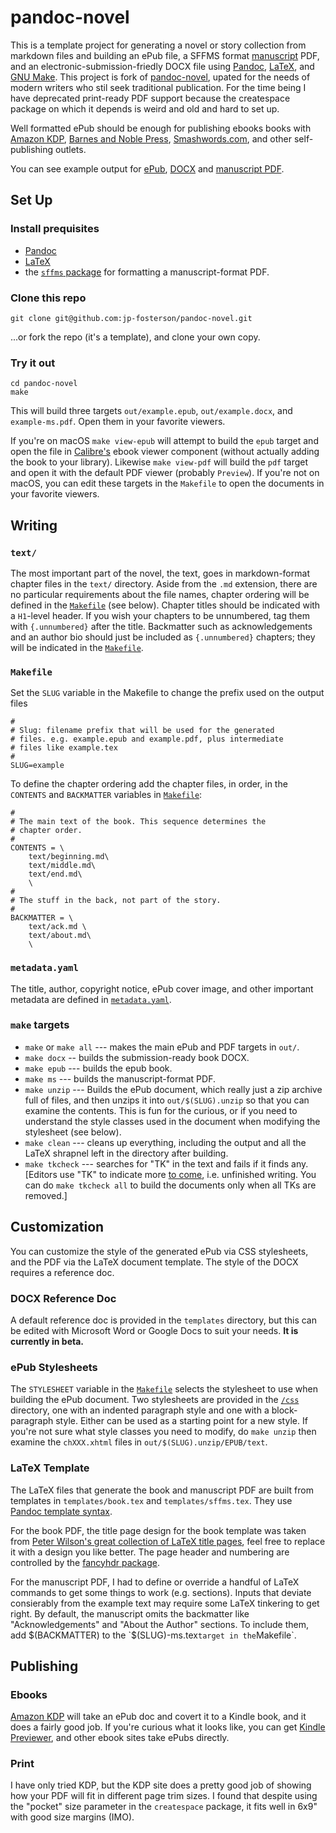 pandoc-novel
=============

This is a template project for generating a novel or story collection from markdown files and building an ePub file, a SFFMS format [manuscript](http://www.sfwa.org/wp-content/uploads/2009/06/Mssprep.pdf) PDF, and an electronic-submission-friedly DOCX file using [Pandoc](https://pandoc.org), [LaTeX](https://www.latex-project.org/get/), and [GNU Make](https://www.gnu.org/software/make/).   This project is fork of [pandoc-novel](https://github.com/jp-fosterson/pandoc-novel), upated for the needs of modern writers who stil seek traditional publication. For the time being I have deprecated print-ready PDF support because the createspace package on which it depends is weird and old and hard to set up.

Well formatted ePub should be enough for publishing ebooks books with [Amazon KDP](https://kdp.amazon.com), [Barnes and Noble Press](https://press.barnesandnoble.com), [Smashwords.com](https://smashwords.com), and other self-publishing outlets.

You can see example output for [ePub](doc/example.epub), [DOCX](doc/example.docx) and [manuscript PDF](doc/example-ms.pdf).

Set Up
-------

### Install prequisites

* [Pandoc](https://pandoc.org)
* [LaTeX](https://www.latex-project.org/get/)
* the [`sffms` package](https://texdoc.org/serve/sffms_manual.pdf/0) for formatting a manuscript-format PDF.

### Clone this repo

    git clone git@github.com:jp-fosterson/pandoc-novel.git

...or fork the repo (it's a template), and clone your own copy.

### Try it out

    cd pandoc-novel
    make

This will build three targets `out/example.epub`, `out/example.docx`, and `example-ms.pdf`.  Open them in your favorite viewers. 

If you're on macOS  `make view-epub` will attempt to build the `epub` target and open the file in [Calibre's](https://calibre-ebook.com) ebook viewer component (without actually adding the book to your library).  Likewise `make view-pdf` will build the `pdf` target and open it with the default PDF viewer (probably `Preview`).  If you're not on macOS, you can edit these targets in the `Makefile` to open the documents in your favorite viewers.

Writing
--------

### `text/`

The most important part of the novel, the text, goes in markdown-format chapter files in the `text/` directory.  Aside from the `.md` extension, there are no particular requirements about the file names, chapter ordering will be defined in the [`Makefile`](/Makefile) (see below).  Chapter titles should be indicated with a `H1`-level header.  If you wish your chapters to be unnumbered, tag them with `{.unnumbered}` after the title.   Backmatter such as acknowledgements and an author bio should just be included as `{.unnumbered}` chapters; they will be indicated in the [`Makefile`](/Makefile).

### `Makefile`

Set the `SLUG` variable in the Makefile to change the prefix used on the output files

```
#
# Slug: filename prefix that will be used for the generated
# files. e.g. example.epub and example.pdf, plus intermediate
# files like example.tex
#
SLUG=example
```


To define the chapter ordering add the chapter files, in order, in the `CONTENTS` and `BACKMATTER` variables in [`Makefile`](/Makefile):

```
#
# The main text of the book. This sequence determines the
# chapter order.
#
CONTENTS = \
	text/beginning.md\
	text/middle.md\
	text/end.md\
	\
#
# The stuff in the back, not part of the story.
#
BACKMATTER = \
	text/ack.md \
	text/about.md\
	\
```

### `metadata.yaml`

The title, author, copyright notice, ePub cover image, and other important metadata are defined in [`metadata.yaml`](/metadata.yaml).

###  `make` targets

* `make` or `make all` --- makes the main ePub and PDF targets in `out/`.
* `make docx` -- builds the submission-ready book DOCX.
* `make epub` --- builds the epub book.
* `make ms` --- builds the manuscript-format PDF.
* `make unzip` --- Builds the ePub document, which really just a zip archive full of files, and then unzips it into `out/$(SLUG).unzip` so that you can examine the contents.  This is fun for the curious, or if you need to understand the style classes used in the document when modifying the stylesheet (see below).
* `make clean` --- cleans up everything, including the output and all the LaTeX shrapnel left in the directory after building.
* `make tkcheck` --- searches for "TK" in the text and fails if it finds any.  [Editors use "TK" to indicate more [to come](https://en.wikipedia.org/wiki/To_come_(publishing)), i.e. unfinished writing.  You can do `make tkcheck all` to build the documents only when all TKs are removed.]


Customization
--------------

You can customize the style of the generated ePub via CSS stylesheets, and the PDF via the LaTeX document template. The style of the DOCX requires a reference doc.

### DOCX Reference Doc
A default reference doc is provided in the `templates` directory, but this can be edited with Microsoft Word or Google Docs to suit your needs. **It is currently in beta.**

### ePub Stylesheets

The `STYLESHEET` variable in the [`Makefile`](/Makefile) selects the stylesheet to use when building the ePub document.  Two stylesheets are provided in the [`/css`](/css) directory, one with an indented paragraph style and one with a block-paragraph style.  Either can be used as a starting point for a new style.  If you're not sure what style classes you need to modify, do `make unzip` then examine the `chXXX.xhtml` files in `out/$(SLUG).unzip/EPUB/text`.


### LaTeX Template

The LaTeX files that generate the book and manuscript PDF are built from templates in `templates/book.tex` and `templates/sffms.tex`. They use [Pandoc template syntax](https://pandoc.org/MANUAL.html#templates).  

For the book PDF, the title page design for the book template was taken from [Peter Wilson's great collection of LaTeX title pages](http://tug.ctan.org/info/latex-samples/TitlePages/titlepages.pdf), feel free to replace it with a design you like better.   The page header and numbering are controlled by the [fancyhdr package](https://texblog.org/2007/11/07/headerfooter-in-latex-with-fancyhdr/).

For the manuscript PDF, I had to define or override a handful of LaTeX commands to get some things to work (e.g. sections).  Inputs that deviate consierably from the example text may require some LaTeX tinkering to get right.  By default, the manuscript omits the backmatter like "Acknowledgements" and "About the Author" sections.  To include them, add $(BACKMATTER) to the `$(SLUG)-ms.tex` target in the `Makefile`.


Publishing
-----------

### Ebooks

[Amazon KDP](https://kdp.amazon.com) will take an ePub doc and covert it to a Kindle book, and it does a fairly good job.  If you're curious what it looks like, you can get [Kindle Previewer](https://www.amazon.com/gp/feature.html?docId=1000765261&ie=UTF8), and other ebook sites take ePubs directly.

### Print

I have only tried KDP, but the KDP site does a pretty good job of showing how your PDF will fit in different page trim sizes.  I found that despite using the "pocket" size parameter in the `createspace` package, it fits well in 6x9\" with good size margins (IMO).
